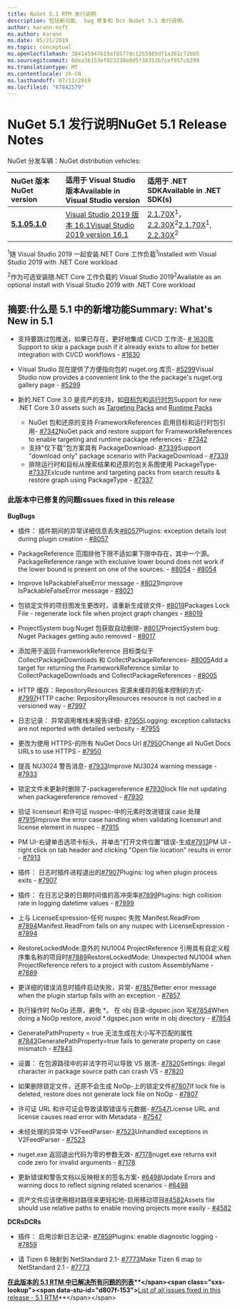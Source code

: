 ```yaml
---
title: NuGet 5.1 RTM 发行说明
description: 包括新功能、 bug 修复和 Dcr NuGet 5.1 发行说明。
author: karann-msft
ms.author: karann
ms.date: 05/21/2019
ms.topic: conceptual
ms.openlocfilehash: 384145947b19af6577dc1255985df1a361c72bb5
ms.sourcegitcommit: 0dea3b153ef823230a9d5f38351b7cef057cb299
ms.translationtype: MT
ms.contentlocale: zh-CN
ms.lasthandoff: 07/12/2019
ms.locfileid: "67842579"
---
```

# <a name="nuget-51-release-notes"></a><span data-ttu-id="d807f-103">NuGet 5.1 发行说明</span><span class="sxs-lookup"><span data-stu-id="d807f-103">NuGet 5.1 Release Notes</span></span>

<span data-ttu-id="d807f-104">NuGet 分发车辆：</span><span class="sxs-lookup"><span data-stu-id="d807f-104">NuGet distribution vehicles:</span></span>

| <span data-ttu-id="d807f-105">NuGet 版本</span><span class="sxs-lookup"><span data-stu-id="d807f-105">NuGet version</span></span> | <span data-ttu-id="d807f-106">适用于 Visual Studio 版本</span><span class="sxs-lookup"><span data-stu-id="d807f-106">Available in Visual Studio version</span></span>| <span data-ttu-id="d807f-107">适用于 .NET SDK</span><span class="sxs-lookup"><span data-stu-id="d807f-107">Available in .NET SDK(s)</span></span>|
|:---|:---|:---|
| [<span data-ttu-id="d807f-108">**5.1.0**</span><span class="sxs-lookup"><span data-stu-id="d807f-108">**5.1.0**</span></span>](https://nuget.org/downloads) | [<span data-ttu-id="d807f-109">Visual Studio 2019 版本 16.1</span><span class="sxs-lookup"><span data-stu-id="d807f-109">Visual Studio 2019 version 16.1</span></span>](https://visualstudio.microsoft.com/downloads/) | <span data-ttu-id="d807f-110">[2.1.70X](https://dotnet.microsoft.com/download/dotnet-core/2.1)<sup>1</sup>， [2.2.30X](https://dotnet.microsoft.com/download/dotnet-core/2.2)<sup>2</sup></span><span class="sxs-lookup"><span data-stu-id="d807f-110">[2.1.70X](https://dotnet.microsoft.com/download/dotnet-core/2.1)<sup>1</sup>, [2.2.30X](https://dotnet.microsoft.com/download/dotnet-core/2.2)<sup>2</sup></span></span> |

<span data-ttu-id="d807f-111"><sup>1</sup>随 Visual Studio 2019 一起安装.NET Core 工作负载</span><span class="sxs-lookup"><span data-stu-id="d807f-111"><sup>1</sup>Installed with Visual Studio 2019 with .NET Core workload</span></span> 

<span data-ttu-id="d807f-112"><sup>2</sup>作为可选安装随.NET Core 工作负载的 Visual Studio 2019</span><span class="sxs-lookup"><span data-stu-id="d807f-112"><sup>2</sup>Available as an optional install with Visual Studio 2019 with .NET Core workload</span></span>

## <a name="summary-whats-new-in-51"></a><span data-ttu-id="d807f-113">摘要:什么是 5.1 中的新增功能</span><span class="sxs-lookup"><span data-stu-id="d807f-113">Summary: What's New in 5.1</span></span>

* <span data-ttu-id="d807f-114">支持要跳过包推送，如果已存在，更好地集成 CI/CD 工作流- [# 1630年](https://github.com/NuGet/Home/issues/1630#issuecomment-483461100)</span><span class="sxs-lookup"><span data-stu-id="d807f-114">Support to skip a package push if it already exists to allow for better integration with CI/CD workflows - [#1630](https://github.com/NuGet/Home/issues/1630#issuecomment-483461100)</span></span>

* <span data-ttu-id="d807f-115">Visual Studio 现在提供了方便指向包的 nuget.org 库页- [#5299](https://github.com/NuGet/Home/issues/5299#issuecomment-494458510)</span><span class="sxs-lookup"><span data-stu-id="d807f-115">Visual Studio now provides a convenient link to the the package's nuget.org gallery page - [#5299](https://github.com/NuGet/Home/issues/5299#issuecomment-494458510)</span></span>

* <span data-ttu-id="d807f-116">新的.NET Core 3.0 是资产的支持，如[目标包](https://github.com/dotnet/cli/issues/10006)和[运行时包](https://github.com/dotnet/cli/issues/10007)</span><span class="sxs-lookup"><span data-stu-id="d807f-116">Support for new .NET Core 3.0 assets such as [Targeting Packs](https://github.com/dotnet/cli/issues/10006) and [Runtime Packs](https://github.com/dotnet/cli/issues/10007)</span></span>
  * <span data-ttu-id="d807f-117">NuGet 包和还原的支持 FrameworkReferences 启用目标和运行时包引用- [#7342](https://github.com/NuGet/Home/issues/7342)</span><span class="sxs-lookup"><span data-stu-id="d807f-117">NuGet pack and restore support for FrameworkReferences to enable targeting and runtime package references - [#7342](https://github.com/NuGet/Home/issues/7342)</span></span>
  * <span data-ttu-id="d807f-118">支持"仅下载"包方案具有 PackageDownload- [#7339](https://github.com/NuGet/Home/issues/7339)</span><span class="sxs-lookup"><span data-stu-id="d807f-118">Support "download only" package scenario with PackageDownload - [#7339](https://github.com/NuGet/Home/issues/7339)</span></span>
  * <span data-ttu-id="d807f-119">排除运行时和目标从搜索结果和还原的包关系图使用 PackageType- [#7337](https://github.com/NuGet/Home/issues/7337)</span><span class="sxs-lookup"><span data-stu-id="d807f-119">Exlcude runtime and targeting packs from search results & restore graph using PackageType - [#7337](https://github.com/NuGet/Home/issues/7337)</span></span>

### <a name="issues-fixed-in-this-release"></a><span data-ttu-id="d807f-120">此版本中已修复的问题</span><span class="sxs-lookup"><span data-stu-id="d807f-120">Issues fixed in this release</span></span>

<span data-ttu-id="d807f-121">**Bug**</span><span class="sxs-lookup"><span data-stu-id="d807f-121">**Bugs**</span></span>

* <span data-ttu-id="d807f-122">插件： 插件期间的异常详细信息丢失[#8057](https://github.com/NuGet/Home/issues/8057)</span><span class="sxs-lookup"><span data-stu-id="d807f-122">Plugins:  exception details lost during plugin creation - [#8057](https://github.com/NuGet/Home/issues/8057)</span></span>

* <span data-ttu-id="d807f-123">PackageReference 范围排他下限不适如果下限中存在，其中一个源。</span><span class="sxs-lookup"><span data-stu-id="d807f-123">PackageReference range with exclusive lower bound does not work if the lower bound is present on one of the sources.</span></span><span data-ttu-id="d807f-124"> - [#8054](https://github.com/NuGet/Home/issues/8054)</span><span class="sxs-lookup"><span data-stu-id="d807f-124"> - [#8054](https://github.com/NuGet/Home/issues/8054)</span></span>

* <span data-ttu-id="d807f-125">Improve IsPackableFalseError message - [#8021](https://github.com/NuGet/Home/issues/8021)</span><span class="sxs-lookup"><span data-stu-id="d807f-125">Improve IsPackableFalseError message - [#8021](https://github.com/NuGet/Home/issues/8021)</span></span>

* <span data-ttu-id="d807f-126">包锁定文件的项目图发生更改时，请重新生成锁文件- [#8019](https://github.com/NuGet/Home/issues/8019)</span><span class="sxs-lookup"><span data-stu-id="d807f-126">Packages Lock File - regenerate lock file when project graph changes - [#8019](https://github.com/NuGet/Home/issues/8019)</span></span>

* <span data-ttu-id="d807f-127">ProjectSystem bug:Nuget 包获取自动删除- [#8017](https://github.com/NuGet/Home/issues/8017)</span><span class="sxs-lookup"><span data-stu-id="d807f-127">ProjectSystem bug: Nuget Packages getting auto removed - [#8017](https://github.com/NuGet/Home/issues/8017)</span></span>

* <span data-ttu-id="d807f-128">添加用于返回 FrameworkReference 目标类似于 CollectPackageDownloads 和 CollectPackageReferences- [#8005](https://github.com/NuGet/Home/issues/8005)</span><span class="sxs-lookup"><span data-stu-id="d807f-128">Add a target for returning the FrameworkReference similar to CollectPackageDownloads and CollectPackageReferences - [#8005](https://github.com/NuGet/Home/issues/8005)</span></span>

* <span data-ttu-id="d807f-129">HTTP 缓存：RepositoryResources 资源未缓存的版本控制的方式- [#7997](https://github.com/NuGet/Home/issues/7997)</span><span class="sxs-lookup"><span data-stu-id="d807f-129">HTTP cache:  RepositoryResources resource is not cached in a versioned way - [#7997](https://github.com/NuGet/Home/issues/7997)</span></span>

* <span data-ttu-id="d807f-130">日志记录： 异常调用堆栈未报告详细- [#7955](https://github.com/NuGet/Home/issues/7955)</span><span class="sxs-lookup"><span data-stu-id="d807f-130">Logging:  exception callstacks are not reported with detailed verbosity - [#7955](https://github.com/NuGet/Home/issues/7955)</span></span>

* <span data-ttu-id="d807f-131">更改为使用 HTTPS-的所有 NuGet Docs Url [#7950](https://github.com/NuGet/Home/issues/7950)</span><span class="sxs-lookup"><span data-stu-id="d807f-131">Change all NuGet Docs URLs to use HTTPS - [#7950](https://github.com/NuGet/Home/issues/7950)</span></span>

* <span data-ttu-id="d807f-132">提高 NU3024 警告消息- [#7933](https://github.com/NuGet/Home/issues/7933)</span><span class="sxs-lookup"><span data-stu-id="d807f-132">Improve NU3024 warning message - [#7933](https://github.com/NuGet/Home/issues/7933)</span></span>

* <span data-ttu-id="d807f-133">锁定文件未更新时删除了-packagereference [#7930](https://github.com/NuGet/Home/issues/7930)</span><span class="sxs-lookup"><span data-stu-id="d807f-133">lock file not updating when packagereference removed - [#7930](https://github.com/NuGet/Home/issues/7930)</span></span>

* <span data-ttu-id="d807f-134">验证 licenseurl 和许可证 nuspec-中的元素时改进错误 case 处理[#7915](https://github.com/NuGet/Home/issues/7915)</span><span class="sxs-lookup"><span data-stu-id="d807f-134">Improve the error case handling when validating licenseurl and license element in nuspec - [#7915](https://github.com/NuGet/Home/issues/7915)</span></span>

* <span data-ttu-id="d807f-135">PM UI-右键单击选项卡标头，并单击"打开文件位置"错误-生成[#7913](https://github.com/NuGet/Home/issues/7913)</span><span class="sxs-lookup"><span data-stu-id="d807f-135">PM UI - right click on tab header and clicking "Open file location" results in error - [#7913](https://github.com/NuGet/Home/issues/7913)</span></span>

* <span data-ttu-id="d807f-136">插件： 日志时插件进程退出的[#7907](https://github.com/NuGet/Home/issues/7907)</span><span class="sxs-lookup"><span data-stu-id="d807f-136">Plugins:  log when plugin process exits - [#7907](https://github.com/NuGet/Home/issues/7907)</span></span>

* <span data-ttu-id="d807f-137">插件： 在日志记录的日期时间值的高冲突率[#7899](https://github.com/NuGet/Home/issues/7899)</span><span class="sxs-lookup"><span data-stu-id="d807f-137">Plugins:  high collision rate in logging datetime values - [#7899](https://github.com/NuGet/Home/issues/7899)</span></span>

* <span data-ttu-id="d807f-138">上与 LicenseExpression-任何 nuspec 失败 Manifest.ReadFrom [#7894](https://github.com/NuGet/Home/issues/7894)</span><span class="sxs-lookup"><span data-stu-id="d807f-138">Manifest.ReadFrom fails on any nuspec with LicenseExpression - [#7894](https://github.com/NuGet/Home/issues/7894)</span></span>

* <span data-ttu-id="d807f-139">RestoreLockedMode:意外的 NU1004 ProjectReference 引用具有自定义程序集名称的项目时[#7889](https://github.com/NuGet/Home/issues/7889)</span><span class="sxs-lookup"><span data-stu-id="d807f-139">RestoreLockedMode: Unexpected NU1004 when ProjectReference refers to a project with custom AssemblyName - [#7889](https://github.com/NuGet/Home/issues/7889)</span></span>

* <span data-ttu-id="d807f-140">更详细的错误消息时插件启动失败，异常- [#7857](https://github.com/NuGet/Home/issues/7857)</span><span class="sxs-lookup"><span data-stu-id="d807f-140">Better error message when the plugin startup fails with an exception - [#7857](https://github.com/NuGet/Home/issues/7857)</span></span>

* <span data-ttu-id="d807f-141">执行操作时 NoOp 还原，避免 \*。 在 obj 目录-dgspec.json 写[#7854](https://github.com/NuGet/Home/issues/7854)</span><span class="sxs-lookup"><span data-stu-id="d807f-141">When doing a NoOp restore, avoid \*.dgspec.json write in obj directory - [#7854](https://github.com/NuGet/Home/issues/7854)</span></span>

* <span data-ttu-id="d807f-142">GeneratePathProperty = true 无法生成在大小写不匹配的属性[#7843](https://github.com/NuGet/Home/issues/7843)</span><span class="sxs-lookup"><span data-stu-id="d807f-142">GeneratePathProperty=true fails to generate property on case mismatch - [#7843](https://github.com/NuGet/Home/issues/7843)</span></span>

* <span data-ttu-id="d807f-143">设置： 在包源路径中的非法字符可以导致 VS 崩溃- [#7820](https://github.com/NuGet/Home/issues/7820)</span><span class="sxs-lookup"><span data-stu-id="d807f-143">Settings:  illegal character in package source path can crash VS - [#7820](https://github.com/NuGet/Home/issues/7820)</span></span>

* <span data-ttu-id="d807f-144">如果删除锁定文件，还原不会生成 NoOp-上的锁定文件[#7807](https://github.com/NuGet/Home/issues/7807)</span><span class="sxs-lookup"><span data-stu-id="d807f-144">If lock file is deleted, restore does not generate lock file on NoOp  - [#7807](https://github.com/NuGet/Home/issues/7807)</span></span>

* <span data-ttu-id="d807f-145">许可证 URL 和许可证会导致读取错误与元数据- [#7547](https://github.com/NuGet/Home/issues/7547)</span><span class="sxs-lookup"><span data-stu-id="d807f-145">License URL and license causes read error with Metadata - [#7547](https://github.com/NuGet/Home/issues/7547)</span></span>

* <span data-ttu-id="d807f-146">未经处理的异常中 V2FeedParser- [#7523](https://github.com/NuGet/Home/issues/7523)</span><span class="sxs-lookup"><span data-stu-id="d807f-146">Unhandled exceptions in V2FeedParser - [#7523](https://github.com/NuGet/Home/issues/7523)</span></span>

* <span data-ttu-id="d807f-147">nuget.exe 返回退出代码为零的参数无效- [#7178](https://github.com/NuGet/Home/issues/7178)</span><span class="sxs-lookup"><span data-stu-id="d807f-147">nuget.exe returns exit code zero for invalid arguments - [#7178](https://github.com/NuGet/Home/issues/7178)</span></span>

* <span data-ttu-id="d807f-148">更新错误和警告文档以反映相关的签名方案- [#6498](https://github.com/NuGet/Home/issues/6498)</span><span class="sxs-lookup"><span data-stu-id="d807f-148">Update Errors and warning docs to reflect signing related scenarios - [#6498](https://github.com/NuGet/Home/issues/6498)</span></span>

* <span data-ttu-id="d807f-149">资产文件应该使用相对路径来更轻松地-启用移动项目[#4582](https://github.com/NuGet/Home/issues/4582)</span><span class="sxs-lookup"><span data-stu-id="d807f-149">Assets file should use relative paths to enable moving projects more easily - [#4582](https://github.com/NuGet/Home/issues/4582)</span></span>

<span data-ttu-id="d807f-150">**DCRs**</span><span class="sxs-lookup"><span data-stu-id="d807f-150">**DCRs**</span></span>

* <span data-ttu-id="d807f-151">插件： 启用诊断日志记录- [#7859](https://github.com/NuGet/Home/issues/7859)</span><span class="sxs-lookup"><span data-stu-id="d807f-151">Plugins:  enable diagnostic logging - [#7859](https://github.com/NuGet/Home/issues/7859)</span></span>

* <span data-ttu-id="d807f-152">请 Tizen 6 映射到 NetStandard 2.1- [#7773](https://github.com/NuGet/Home/issues/7773)</span><span class="sxs-lookup"><span data-stu-id="d807f-152">Make Tizen 6 map to NetStandard 2.1 - [#7773](https://github.com/NuGet/Home/issues/7773)</span></span>

<span data-ttu-id="d807f-153">**[在此版本的 5.1 RTM 中已解决所有问题的列表](https://github.com/nuget/home/issues?q=is%3Aissue+is%3Aclosed+milestone%3A%225.1")**</span><span class="sxs-lookup"><span data-stu-id="d807f-153">**[List of all issues fixed in this release - 5.1 RTM](https://github.com/nuget/home/issues?q=is%3Aissue+is%3Aclosed+milestone%3A%225.1")**</span></span>
